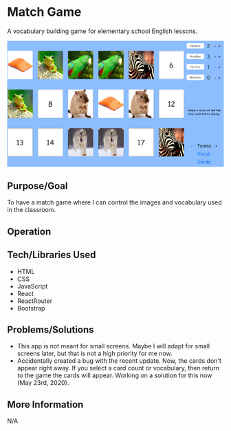 # Match Game
A vocabulary building game for elementary school English lessons.

![Screenshot](screenshot.jpg)

## Purpose/Goal
To have a match game where I can control the images and vocabulary used in the classroom.

## Operation

## Tech/Libraries Used
* HTML
* CSS
* JavaScript
* React
* ReactRouter
* Bootstrap

## Problems/Solutions
* This app is not meant for small screens. Maybe I will adapt for small screens later, but that is not a high priority for me now.
* Accidentally created a bug with the recent update. Now, the cards don't appear right away. If you select a card count or vocabulary, then return to the game the cards will appear. Working on a solution for this now (May 23rd, 2020).

## More Information
N/A
